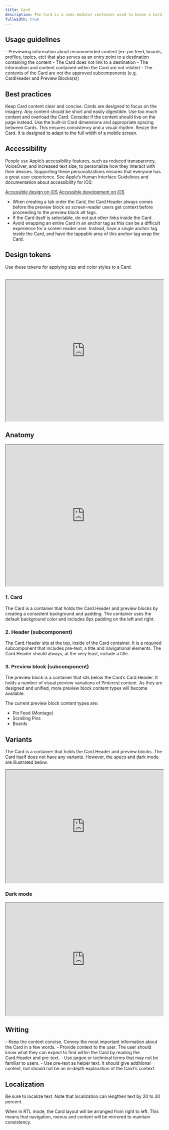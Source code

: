```yaml
---
title: Card
description: The Card is a semi-modular container used to house a Card.Header and a variant of the available preview blocks. Every Card must have at least a title and a variant of a preview block.
fullwidth: true
---
```


<ImgContainer src="https://i.pinimg.com/originals/fb/df/a0/fbdfa01750ca4951fde9da763052c9de.png" alt="Example of a Card container with an area to show where images are placed." noPadding color="background-elevation-accent"/>


## Usage guidelines

<TwoCol>
<Group>
<Do title="When to use"/>
- Previewing information about recommended content (ex: pin feed, boards, profiles, topics, etc) that also serves as an entry point to a destination containing the content

</Group>
<Group>
<Dont title="When not to use" />
- The Card does not link to a destination
- The information and content contained within the Card are not related
- The contents of the Card are not the approved subcomponents (e.g. CardHeader and Preview Blocks(s))
</Group>
</TwoCol>

## Best practices

<TwoCol>
<Group>
<Do title="Do"/>
Keep Card content clear and concise. Cards are designed to focus on the imagery. Any content should be short and easily digestible.

</Group>
<Group>
<Dont title="Don't" />
Use too much content and overload the Card. Consider if the content should live on the page instead.
</Group>

<Group>
<Do title="Do"/>
Use the built-in Card dimensions and appropriate spacing between Cards. This ensures consistency and a visual rhythm.

</Group>
<Group>
<Dont title="Don't" />
Resize the Card. It is designed to adapt to the full width of a mobile screen.
</Group>
</TwoCol>

## Accessibility

People use Apple’s accessibility features, such as reduced transparency, VoiceOver, and increased text size, to personalize how they interact with their devices. Supporting these personalizations ensures that everyone has a great user experience. See Apple’s Human Interface Guidelines and documentation about accessibility for iOS:

[Accessible design on iOS](https://developer.apple.com/design/human-interface-guidelines/accessibility/overview/introduction/)
[Accessible development on iOS](https://developer.apple.com/accessibility/ios/)

- When creating a tab order the Card, the Card.Header always comes before the preview block so screen-reader users get context before proceeding to the preview block alt tags.
- If the Card itself is selectable, do not put other links inside the Card.
- Avoid wrapping an entire Card in an anchor tag as this can be a difficult experience for a screen reader user. Instead, have a single anchor tag inside the Card, and have the tappable area of this anchor tag wrap the Card.

## Design tokens

Use these tokens for applying size and color styles to a Card.

<br/>

<iframe style={{border:0}} width="100%" height="450" src="https://www.figma.com/embed?embed_host=share&url=https%3A%2F%2Fwww.figma.com%2Ffile%2FAHcKJDgb7E7YswlgW1wY8E%2FGestalt-for-iOS%3Ftype%3Ddesign%26node-id%3D19800%253A74778%26t%3DpdcqbCwrqHzeYjtv-1" allowFullScreen></iframe>

## Anatomy

<iframe style={{border:0}} width="100%" height="450" src="https://www.figma.com/embed?embed_host=share&url=https%3A%2F%2Fwww.figma.com%2Ffile%2FAHcKJDgb7E7YswlgW1wY8E%2FGestalt-for-iOS%3Ftype%3Ddesign%26node-id%3D19800%253A74406%26t%3DpdcqbCwrqHzeYjtv-1" allowFullScreen></iframe>

### 1. Card
The Card is a container that holds the Card.Header and preview blocks by creating a consistent background and padding. The container uses the default background color and includes 8px padding on the left and right.

### 2. Header (subcomponent)
The Card.Header sits at the top, inside of the Card container. It is a required subcomponent that includes pre-text, a title and navigational elements. The Card.Header should always, at the very least, include a title.

### 3. Preview block (subcomponent)
The preview block is a container that sits below the Card’s Card.Header. It holds a number of visual preview variations of Pinterest content. As they are designed and unified, more preview block content types will become available. 

The current preview block content types are:
- Pin Feed (Montage)
- Scrolling Pins
- Boards

## Variants
The Card is a container that holds the Card.Header and preview blocks. The Card itself does not have any variants. However, the specs and dark mode are illustrated below.

<iframe style={{border:0}} width="100%" height="360" src="https://www.figma.com/embed?embed_host=share&url=https%3A%2F%2Fwww.figma.com%2Ffile%2FAHcKJDgb7E7YswlgW1wY8E%2FGestalt-for-iOS%3Ftype%3Ddesign%26node-id%3D19800%253A74630%26t%3DpdcqbCwrqHzeYjtv-1" allowFullScreen></iframe>

### Dark mode

<iframe style={{border:0}} width="100%" height="360" src="https://www.figma.com/embed?embed_host=share&url=https%3A%2F%2Fwww.figma.com%2Ffile%2FAHcKJDgb7E7YswlgW1wY8E%2FGestalt-for-iOS%3Ftype%3Ddesign%26node-id%3D19800%253A74704%26t%3DpdcqbCwrqHzeYjtv-1" allowFullScreen></iframe>

## Writing

<TwoCol>
<Group>
<Do title="Do" />
- Keep the content concise. Convey the most important information about the Card in a few words.
- Provide context to the user. The user should know what they can expect to find within the Card by reading the Card.Header and pre-text.

</Group>

<Group>
<Dont title="Don't" />
- Use jargon or technical terms that may not be familiar to users. 
- Use pre-text as helper text. It should give additional context, but should not be an in-depth explanation of the Card's context.

</Group>
</TwoCol>

## Localization
Be sure to localize text. Note that localization can lengthen text by 20 to 30 percent. 

When in RTL mode, the Card layout will be arranged from right to left. This means that navigation, menus and content will be mirrored to maintain consistency.
<br/>

<ImgContainer src="https://i.pinimg.com/originals/72/5b/a2/725ba2ed0fb57e5b7ae9aded6a4c4bf7.png" alt="A Card with Card.Header, menus and image conntent flipped for RTL languages." noPadding color="background-elevation-accent" />
